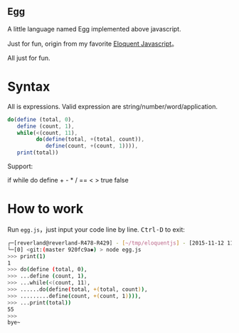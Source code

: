 Egg
----

A little language named Egg implemented above javascript.

Just for fun, origin from my favorite [Eloquent Javascript](http://eloquentjavascript.net/11_language.html)。

All just for fun.

Syntax
======

All is expressions. Valid expression are string/number/word/application.

```javascript
do(define (total, 0), 
   define (count, 1),
   while(<(count, 11),
         do(define(total, +(total, count)),
            define(count, +(count, 1)))),
   print(total))
```

Support:

  if while do define + - * / == < > true false


How to work
==========

Run `egg.js`，just input your code line by line. <kbd>Ctrl-D</kbd> to exit:

```bash
┌─[reverland@reverland-R478-R429] - [~/tmp/eloquentjs] - [2015-11-12 11:23:19]
└─[0] <git:(master 920fc9a✱) > node egg.js
>>> print(1)
1
>>> do(define (total, 0),
>>> ...define (count, 1),
>>> ...while(<(count, 11),
>>> ......do(define(total, +(total, count)),
>>> .........define(count, +(count, 1)))),
>>> ...print(total))
55
>>> 
bye~
```

